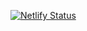 [![Netlify Status](https://api.netlify.com/api/v1/badges/b3642554-7e75-41c3-bd32-7aaeee5bb7e0/deploy-status)](https://app.netlify.com/sites/brahmjot/deploys)